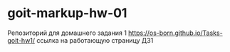 # goit-markup-hw-01
Репозиторий для домашнего задания 1
https://os-born.github.io/Tasks-goit-hw1/ ссылка на работающую страницу ДЗ1
